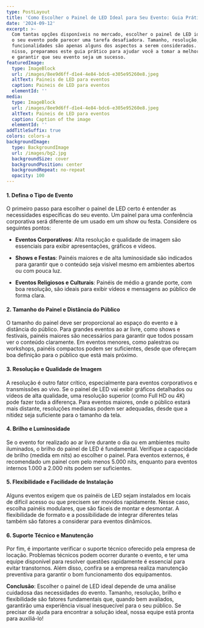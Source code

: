 ```yaml
---
type: PostLayout
title: 'Como Escolher o Painel de LED Ideal para Seu Evento: Guia Prático'
date: '2024-09-12'
excerpt: >-
  Com tantas opções disponíveis no mercado, escolher o painel de LED ideal para
  o seu evento pode parecer uma tarefa desafiadora. Tamanho, resolução, brilho e
  funcionalidades são apenas alguns dos aspectos a serem considerados. Pensando
  nisso, preparamos este guia prático para ajudar você a tomar a melhor decisão
  e garantir que seu evento seja um sucesso.
featuredImage:
  type: ImageBlock
  url: /images/8ee9d6ff-d1e4-4e84-bdc6-e305e95260e8.jpeg
  altText: Paineis de LED para eventos
  caption: Paineis de LED para eventos
  elementId: ''
media:
  type: ImageBlock
  url: /images/8ee9d6ff-d1e4-4e84-bdc6-e305e95260e8.jpeg
  altText: Paineis de LED para eventos
  caption: Caption of the image
  elementId: ''
addTitleSuffix: true
colors: colors-a
backgroundImage:
  type: BackgroundImage
  url: /images/bg2.jpg
  backgroundSize: cover
  backgroundPosition: center
  backgroundRepeat: no-repeat
  opacity: 100
---
```

#### 1. Defina o Tipo de Evento

O primeiro passo para escolher o painel de LED certo é entender as necessidades específicas do seu evento. Um painel para uma conferência corporativa será diferente de um usado em um show ou festa. Considere os seguintes pontos:

*   **Eventos Corporativos**: Alta resolução e qualidade de imagem são essenciais para exibir apresentações, gráficos e vídeos.

*   **Shows e Festas**: Painéis maiores e de alta luminosidade são indicados para garantir que o conteúdo seja visível mesmo em ambientes abertos ou com pouca luz.

*   **Eventos Religiosos e Culturais**: Painéis de médio a grande porte, com boa resolução, são ideais para exibir vídeos e mensagens ao público de forma clara.

#### 2. Tamanho do Painel e Distância do Público

O tamanho do painel deve ser proporcional ao espaço do evento e à distância do público. Para grandes eventos ao ar livre, como shows e festivais, painéis maiores são necessários para garantir que todos possam ver o conteúdo claramente. Em eventos menores, como palestras ou workshops, painéis compactos podem ser suficientes, desde que ofereçam boa definição para o público que está mais próximo.

#### 3. Resolução e Qualidade de Imagem

A resolução é outro fator crítico, especialmente para eventos corporativos e transmissões ao vivo. Se o painel de LED vai exibir gráficos detalhados ou vídeos de alta qualidade, uma resolução superior (como Full HD ou 4K) pode fazer toda a diferença. Para eventos maiores, onde o público estará mais distante, resoluções medianas podem ser adequadas, desde que a nitidez seja suficiente para o tamanho da tela.

#### 4. Brilho e Luminosidade

Se o evento for realizado ao ar livre durante o dia ou em ambientes muito iluminados, o brilho do painel de LED é fundamental. Verifique a capacidade de brilho (medida em nits) ao escolher o painel. Para eventos externos, é recomendado um painel com pelo menos 5.000 nits, enquanto para eventos internos 1.000 a 2.000 nits podem ser suficientes.

#### 5. Flexibilidade e Facilidade de Instalação

Alguns eventos exigem que os painéis de LED sejam instalados em locais de difícil acesso ou que precisem ser movidos rapidamente. Nesse caso, escolha painéis modulares, que são fáceis de montar e desmontar. A flexibilidade de formato e a possibilidade de integrar diferentes telas também são fatores a considerar para eventos dinâmicos.

#### 6. Suporte Técnico e Manutenção

Por fim, é importante verificar o suporte técnico oferecido pela empresa de locação. Problemas técnicos podem ocorrer durante o evento, e ter uma equipe disponível para resolver questões rapidamente é essencial para evitar transtornos. Além disso, confira se a empresa realiza manutenção preventiva para garantir o bom funcionamento dos equipamentos.

**Conclusão**: Escolher o painel de LED ideal depende de uma análise cuidadosa das necessidades do evento. Tamanho, resolução, brilho e flexibilidade são fatores fundamentais que, quando bem avaliados, garantirão uma experiência visual inesquecível para o seu público. Se precisar de ajuda para encontrar a solução ideal, nossa equipe está pronta para auxiliá-lo!

